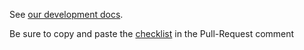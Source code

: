 See [our development docs](https://screed.readthedocs.io/en/latest/dev/).

Be sure to copy and paste the [checklist](https://screed.readthedocs.io/en/latest/dev/coding-guidelines-and-review.html#checklist) in the Pull-Request comment
